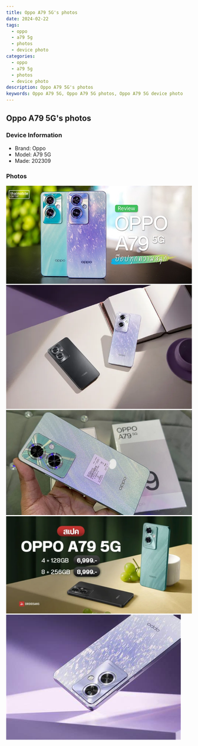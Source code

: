 ```yaml
---
title: Oppo A79 5G's photos
date: 2024-02-22
tags: 
  - oppo
  - a79 5g
  - photos
  - device photo
categories: 
  - oppo
  - a79 5g
  - photos
  - device photo
description: Oppo A79 5G's photos
keywords: Oppo A79 5G, Oppo A79 5G photos, Oppo A79 5G device photo
---
```


## Oppo A79 5G's photos

### Device Information

- Brand: Oppo
- Model: A79 5G
- Made: 202309

### Photos

![/images/best-assets/devices/oppo/oppo-a79-5g/1.jpg](/images/best-assets/devices/oppo/oppo-a79-5g/1.jpg)
![/images/best-assets/devices/oppo/oppo-a79-5g/2.jpg](/images/best-assets/devices/oppo/oppo-a79-5g/2.jpg)
![/images/best-assets/devices/oppo/oppo-a79-5g/3.jpg](/images/best-assets/devices/oppo/oppo-a79-5g/3.jpg)
![/images/best-assets/devices/oppo/oppo-a79-5g/4.jpg](/images/best-assets/devices/oppo/oppo-a79-5g/4.jpg)
![/images/best-assets/devices/oppo/oppo-a79-5g/5.jpg](/images/best-assets/devices/oppo/oppo-a79-5g/5.jpg)
